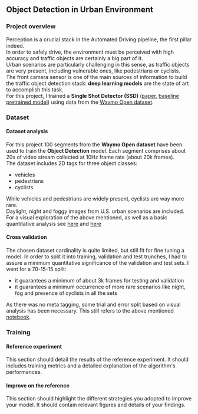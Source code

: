## Object Detection in Urban Environment

### Project overview
Perception is a crucial stack in the Automated Driving pipeline, the first pillar indeed.  
In order to safely drive, the environment must be perceived with high accuracy and traffic objects are certainly a big part of it.  
Urban scenarios are particularly challenging in this sense, as traffic objects are very present, including vulnerable ones, like pedestrians or cyclists.  
The front camera sensor is one of the main sources of information to build the traffic object detection stack: **deep learning models** are the state of art to accomplish this task.  
For this project, I trained a **Single Shot Detector (SSD)** ([paper](https://arxiv.org/pdf/1512.02325.pdf), [baseline pretrained model](http://download.tensorflow.org/models/object_detection/tf2/20200711/ssd_resnet50_v1_fpn_640x640_coco17_tpu-8.tar.gz)) using data from the [Waymo Open dataset](https://waymo.com/open/).

### Dataset
#### Dataset analysis
For this project 100 segments from the **Waymo Open dataset** have been used to train the **Object Detection** model. Each segment comprises about 20s of video stream collected at 10Hz frame rate (about 20k frames).  
The dataset includes 2D tags for three object classes:
 - vehicles
 - pedestrians
 - cyclists

While vehicles and pedestrians are widely present, cyclists are way more rare.  
Daylight, night and foggy images from U.S. urban scenarios are included.  
For a visual exploration of the above mentioned, as well as a basic quantitative analysis see [here](Exploratory%20Data%20Analysis.ipynb) and [here](Exploratory%20Data%20Analysis%20cross_valid.ipynb)

#### Cross validation
The chosen dataset cardinality is quite limited, but still fit for fine tuning a model. In order to split it into training, validation and test trunches, I had to assure a minimum quantitative significance of the validation and test sets. I went for a 70-15-15 split:
- it guarantees a minimum of about 3k frames for testing and validation
- it guarantees a minimum occurrence of more rare scenarios like night, fog and presence of cyclists in all the sets  

As there was no meta tagging, some trial and error split based on visual analysis has been necessary. This still refers to the above mentioned [notebook](Exploratory%20Data%20Analysis%20cross_valid.ipynb).

### Training 
#### Reference experiment
This section should detail the results of the reference experiment. It should includes training metrics and a detailed explanation of the algorithm's performances.

#### Improve on the reference
This section should highlight the different strategies you adopted to improve your model. It should contain relevant figures and details of your findings.
 

